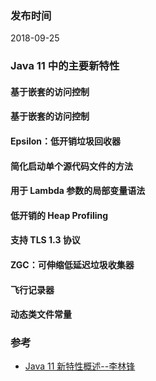 ### 发布时间

2018-09-25

###  Java 11 中的主要新特性

#### 基于嵌套的访问控制

#### 基于嵌套的访问控制

#### Epsilon：低开销垃圾回收器

#### 简化启动单个源代码文件的方法

#### 用于 Lambda 参数的局部变量语法

#### 低开销的 Heap Profiling

#### 支持 TLS 1.3 协议

#### ZGC：可伸缩低延迟垃圾收集器

#### 飞行记录器

#### 动态类文件常量


### 参考
- [Java 11 新特性概述--李林锋](https://developer.ibm.com/zh/articles/the-new-features-of-java-11/)